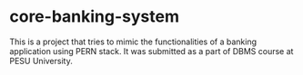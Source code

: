 # core-banking-system

This is a project that tries to mimic the functionalities of a banking application using PERN stack. It was submitted as a part of DBMS course at PESU University.

